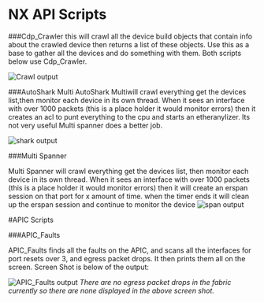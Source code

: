 # NX API Scripts


###Cdp_Crawler
this will crawl all the device build objects that contain info about the crawled device then returns a list of these objects. Use this as a base to gather all the devices and do something with them. Both scripts below use Cdp_Crawler.

![Crawl output](http://i.imgur.com/Fll5ZJE.png "Crawl output")

###AutoShark Multi
AutoShark Multiwill crawl everything get the devices list,then monitor each device in its own thread. When it sees an interface with over 1000 packets (this is a place holder it would monitor errors) then it creates an acl to punt everything to the cpu and starts an etheranylizer. Its not very useful Multi spanner does a better job.

![shark output](http://i.imgur.com/eb9Rb5o.png "shark output")

###Multi Spanner

Multi Spanner will crawl everything get the devices list, then monitor each device in its own thread. When it sees an interface with over 1000 packets (this is a place holder it would monitor errors) then it will create an erspan session on that port for x amount of time. when the timer ends it will clean up the erspan session and continue to monitor the device
![span output](http://i.imgur.com/o07GepF.png "span output")

#APIC Scripts

###APIC_Faults

APIC_Faults finds all the faults on the APIC, and scans all the interfaces for port resets over 3, and egress packet drops. It then prints them all on the screen. Screen Shot is below of the output:

![APIC_Faults output](http://i.imgur.com/JyDjJGH.png "APIC_Faults output")
*There are no egress packet drops in the fabric currently so there are none displayed in the above screen shot.*

